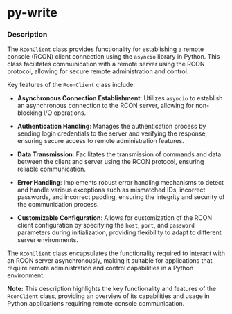# py-write

### Description

The `RconClient` class provides functionality for establishing a remote console (RCON) client connection using the `asyncio` library in Python. This class facilitates communication with a remote server using the RCON protocol, allowing for secure remote administration and control.

Key features of the `RconClient` class include:

- **Asynchronous Connection Establishment**: Utilizes `asyncio` to establish an asynchronous connection to the RCON server, allowing for non-blocking I/O operations.

- **Authentication Handling**: Manages the authentication process by sending login credentials to the server and verifying the response, ensuring secure access to remote administration features.

- **Data Transmission**: Facilitates the transmission of commands and data between the client and server using the RCON protocol, ensuring reliable communication.

- **Error Handling**: Implements robust error handling mechanisms to detect and handle various exceptions such as mismatched IDs, incorrect passwords, and incorrect padding, ensuring the integrity and security of the communication process.

- **Customizable Configuration**: Allows for customization of the RCON client configuration by specifying the `host`, `port`, and `password` parameters during initialization, providing flexibility to adapt to different server environments.

The `RconClient` class encapsulates the functionality required to interact with an RCON server asynchronously, making it suitable for applications that require remote administration and control capabilities in a Python environment.

**Note:** This description highlights the key functionality and features of the `RconClient` class, providing an overview of its capabilities and usage in Python applications requiring remote console communication.

